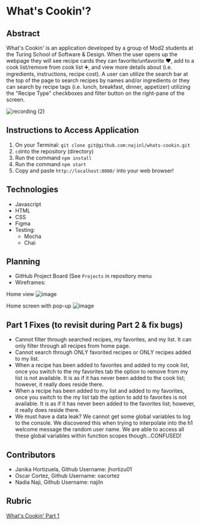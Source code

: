 # What's Cookin'?

## Abstract
What's Cookin' is an application developed by a group of Mod2 students at the Turing School of Software & Design. When the user opens up the webpage they will see recipe cards they can favorite/unfavorite ❤️, add to a cook list/remove from cook list ➕, and view more details about (i.e. ingredients, instructions, recipe cost). A user can utilize the search bar at the top of the page to search recipes by names and/or ingredients or they can search by recipe tags (i.e. lunch, breakfast, dinner, appetizer) utilizing the "Recipe Type" checkboxes and filter button on the right-pane of the screen.

![recording (2)](https://user-images.githubusercontent.com/68795578/132438129-4f30d5cd-0804-4206-9d80-9bf4e9f62a9d.gif)


## Instructions to Access Application

1. On your Terminal: `git clone git@github.com:najinl/whats-cookin.git`
2. `cd`into the repository (directory)
3. Run the command `npm install`
4. Run the command `npm start`
5. Copy and paste `http://localhost:8080/` into your web browser!

## Technologies
- Javascript
- HTML
- CSS
- Figma
- Testing:
  - Mocha
  - Chai
  
## Planning
- GitHub Project Board (See `Projects` in repository menu
- Wireframes:

Home view
![image](https://user-images.githubusercontent.com/68795578/131358969-ceacfb84-43a0-4667-b197-71ce1ade59c6.png)

Home screen with pop-up
![image](https://user-images.githubusercontent.com/68795578/131358338-d3dc115f-a2fb-4a0c-b044-8f58ec261504.png)

## Part 1 Fixes (to revisit during Part 2 & fix bugs)
- Cannot filter through searched recipes, my favorites, and my list. It can only filter through all recipes from home page.
- Cannot search through ONLY favorited recipes or ONLY recipes added to my list.
- When a recipe has been added to favorites and added to my cook list, once you switch to the my favorites tab the option to remove from my list is not available. It is as if it has never been added to the cook list; however, it really does reside there.
- When a recipe has been added to my list and added to my favorites, once you switch to the my list tab the option to add to favorites is not available. It is as if it has never been added to the favorites list; however, it really does reside there.
- We must have a data leak? We cannot get some global variables to log to the console. We discovered this when trying to interpolate into the h1 welcome message the random user name. We are able to access all these global variables within function scopes though...CONFUSED!

## Contributors
- Janika Hortizuela, Github Username: jhortizu01
- Oscar Cortez, Github Username: oacortez
- Nadia Naji, Github Username: najiln

## Rubric
[What's Cookin' Part 1](https://frontend.turing.edu/projects/whats-cookin-part-one.html)
